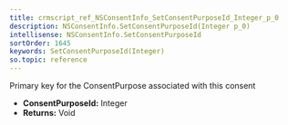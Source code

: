 ```yaml
---
title: crmscript_ref_NSConsentInfo_SetConsentPurposeId_Integer_p_0
description: NSConsentInfo.SetConsentPurposeId(Integer p_0)
intellisense: NSConsentInfo.SetConsentPurposeId
sortOrder: 1645
keywords: SetConsentPurposeId(Integer)
so.topic: reference
---
```



Primary key for the ConsentPurpose associated with this consent



* **ConsentPurposeId:** Integer
* **Returns:** Void


